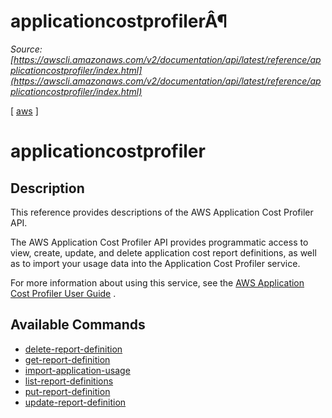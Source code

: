 # applicationcostprofilerÂ¶

*Source: [https://awscli.amazonaws.com/v2/documentation/api/latest/reference/applicationcostprofiler/index.html](https://awscli.amazonaws.com/v2/documentation/api/latest/reference/applicationcostprofiler/index.html)*

[ [aws](https://awscli.amazonaws.com/v2/documentation/api/latest/reference/index.html#cli-aws) ]

# applicationcostprofiler

## Description

This reference provides descriptions of the AWS Application Cost Profiler API.

The AWS Application Cost Profiler API provides programmatic access to view, create, update, and delete application cost report definitions, as well as to import your usage data into the Application Cost Profiler service.

For more information about using this service, see the [AWS Application Cost Profiler User Guide](https://docs.aws.amazon.com/application-cost-profiler/latest/userguide/introduction.html) .

## Available Commands

- [delete-report-definition](https://awscli.amazonaws.com/v2/documentation/api/latest/reference/applicationcostprofiler/delete-report-definition.html)
- [get-report-definition](https://awscli.amazonaws.com/v2/documentation/api/latest/reference/applicationcostprofiler/get-report-definition.html)
- [import-application-usage](https://awscli.amazonaws.com/v2/documentation/api/latest/reference/applicationcostprofiler/import-application-usage.html)
- [list-report-definitions](https://awscli.amazonaws.com/v2/documentation/api/latest/reference/applicationcostprofiler/list-report-definitions.html)
- [put-report-definition](https://awscli.amazonaws.com/v2/documentation/api/latest/reference/applicationcostprofiler/put-report-definition.html)
- [update-report-definition](https://awscli.amazonaws.com/v2/documentation/api/latest/reference/applicationcostprofiler/update-report-definition.html)